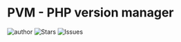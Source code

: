 # PVM - PHP version manager
![author](https://img.shields.io/badge/v1.0.0-white?label=PVM&labelColor=%2325c2a0&color=white) ![Stars](https://img.shields.io/github/stars/unreadcode/pvm.svg) ![Issues](https://img.shields.io/github/issues/unreadcode/pvm.svg)

